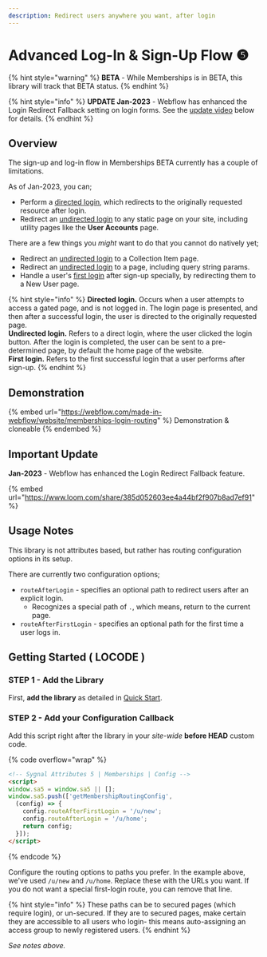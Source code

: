 ```yaml
---
description: Redirect users anywhere you want, after login
---
```


# Advanced Log-In & Sign-Up Flow ❺

{% hint style="warning" %}
**BETA** - While Memberships is in BETA, this library will track that BETA status.
{% endhint %}

{% hint style="info" %}
**UPDATE Jan-2023** - Webflow has enhanced the Login Redirect Fallback setting on login forms. See the [update video](advanced-log-in-and-sign-up-flow.md#important-update) below for details.
{% endhint %}

## Overview

The sign-up and log-in flow in Memberships BETA currently has a couple of limitations.&#x20;

As of Jan-2023, you can;

* Perform a [directed login](advanced-log-in-and-sign-up-flow.md#terminology), which redirects to the originally requested resource after login.
* Redirect an [undirected login](advanced-log-in-and-sign-up-flow.md#terminology) to any static page on your site, including utility pages like the **User Accounts** page.

There are a few things you _might_ want to do that you cannot do natively yet;

* Redirect an [undirected login](advanced-log-in-and-sign-up-flow.md#terminology) to a Collection Item page.&#x20;
* Redirect an [undirected login](advanced-log-in-and-sign-up-flow.md#terminology) to a page, including query string params.&#x20;
* Handle a user's [first login](advanced-log-in-and-sign-up-flow.md#terminology) after sign-up specially, by redirecting them to a New User page.

{% hint style="info" %}
**Directed login.** Occurs when a user attempts to access a gated page, and is not logged in. The login page is presented, and then after a successful login, the user is directed to the originally requested page.\
**Undirected login.** Refers to a direct login, where the user clicked the login button. After the login is completed, the user can be sent to a pre-determined page, by default the home page of the website. \
**First login.** Refers to the first successful login that a user performs after sign-up.
{% endhint %}

## Demonstration

{% embed url="https://webflow.com/made-in-webflow/website/memberships-login-routing" %}
Demonstration & cloneable
{% endembed %}

## Important Update

**Jan-2023** - Webflow has enhanced the Login Redirect Fallback feature.

{% embed url="https://www.loom.com/share/385d052603ee4a44bf2f907b8ad7ef91" %}

## Usage Notes <a href="#usage-notes" id="usage-notes"></a>

This library is not attributes based, but rather has routing configuration options in its setup.

There are currently two configuration options;

* `routeAfterLogin` - specifies an optional path to redirect users after an explicit login.
  * Recognizes a special path of `.`, which means, return to the current page.
* `routeAfterFirstLogin` - specifies an optional path for the first time a user logs in.

## Getting Started ( LOCODE ) <a href="#getting-started-locode" id="getting-started-locode"></a>

### STEP 1 - Add the Library <a href="#step-1---add-the-library" id="step-1---add-the-library"></a>

First, **add the library** as detailed in [Quick Start](quick-start.md).

### STEP 2 - Add your Configuration Callback

Add this script right after the library in your _site-wide_ **before HEAD** custom code.

{% code overflow="wrap" %}
```html
<!-- Sygnal Attributes 5 | Memberships | Config -->
<script>
window.sa5 = window.sa5 || [];
window.sa5.push(['getMembershipRoutingConfig', 
  (config) => {
    config.routeAfterFirstLogin = '/u/new';
    config.routeAfterLogin = '/u/home';
    return config;
  }]); 
</script>
```
{% endcode %}

Configure the routing options to paths you prefer. In the example above, we've used `/u/new` and `/u/home`. Replace these with the URLs you want. If you do not want a special first-login route, you can remove that line.&#x20;

{% hint style="info" %}
These paths can be to secured pages (which require login), or un-secured. If they are to secured pages, make certain they are accessible to all users who login- this means auto-assigning an access group to newly registered users.  &#x20;
{% endhint %}

_See notes above._

